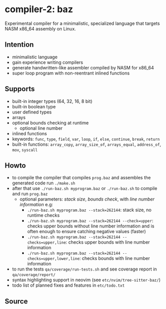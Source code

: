 # compiler-2: baz

Experimental compiler for a minimalistic, specialized language that targets NASM
x86_64 assembly on Linux.

## Intention

* minimalistic language
* gain experience writing compilers
* generate handwritten-like assembler compiled by NASM for x86_64
* super loop program with non-reentrant inlined functions

## Supports

* built-in integer types (64, 32, 16, 8 bit)
* built-in boolean type
* user defined types
* arrays
* optional bounds checking at runtime
  * optional line number
* inlined functions
* keywords: `func`, `type`, `field`, `var`, `loop`, `if`, `else`, `continue`,
`break`, `return`
* built-in functions: `array_copy`, `array_size_of`, `arrays_equal`, `address_of`, `mov`, `syscall`

## Howto

* to compile the compiler that compiles `prog.baz` and assembles the generated
code run `./make.sh`
* after that use `./run-baz.sh myprogram.baz` or `./run-baz.sh` to compile and
run `prog.baz`
  * optional parameters: _stack size_, _bounds check_, with _line number
    information_ e.g:
    * `./run-baz.sh myprogram.baz --stack=262144`: stack size, no runtime checks
    * `./run-baz.sh myprogram.baz --stack=262144 --check=upper`: checks upper
    bounds without line number information and is often enough to ensure catching
    negative values (faster)
    * `./run-baz.sh myprogram.baz --stack=262144 --checks=upper,line`: checks
    upper bounds with line number information
    * `./run-baz.sh myprogram.baz --stack=262144 --checks=upper,lower,line`: checks
    bounds with line number information
* to run the tests `qa/coverage/run-tests.sh` and see coverage report in `qa/coverage/report/`
* syntax highlighting support in neovim (see `etc/nvim/tree-sitter-baz/`)
* todo list of planned fixes and features in `etc/todo.txt`

## Source

```text

